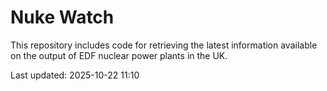 # Nuke Watch

This repository includes code for retrieving the latest information available on the output of EDF nuclear power plants in the UK.

Last updated: 2025-10-22 11:10